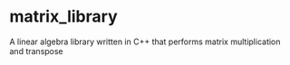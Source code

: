 # matrix_library
A linear algebra library written in C++ that performs matrix multiplication and transpose
